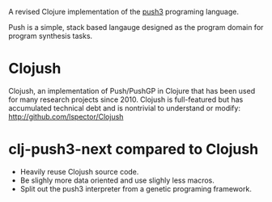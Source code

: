 A revised Clojure implementation of the [push3](https://faculty.hampshire.edu/lspector/push3-description.html) programing language. 

Push is a simple, stack based langauge designed as the program domain for program synthesis tasks. 

# Clojush

Clojush, an implementation of Push/PushGP in Clojure that has been used for many research projects since 2010. Clojush is full-featured but has accumulated technical debt and is nontrivial to understand or modify: http://github.com/lspector/Clojush

# clj-push3-next compared to Clojush

- Heavily reuse Clojush source code. 
- Be slighly more data oriented and use slighly less macros. 
- Split out the push3 interpreter from a genetic programing framework. 





